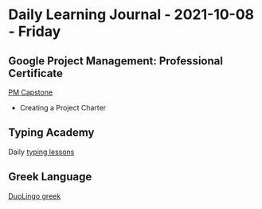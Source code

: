 # Daily Learning Journal - 2021-10-08 - Friday

## Google Project Management: Professional Certificate

[PM Capstone](https://www.coursera.org/learn/applying-project-management/home/welcome)

- Creating a Project Charter

## Typing Academy

Daily [typing lessons](https://www.typing.academy/typing-tutor/lessons)

## Greek Language

[DuoLingo greek](https://www.duolingo.com/learn)
